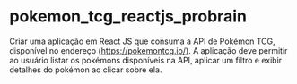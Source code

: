 # pokemon_tcg_reactjs_probrain
Criar uma aplicação em React JS que consuma a API de Pokémon TCG, disponível no endereço (https://pokemontcg.io/). A aplicação deve permitir ao usuário listar os pokémons disponíveis na API, aplicar um filtro e exibir detalhes do pokémon ao clicar sobre ela.

